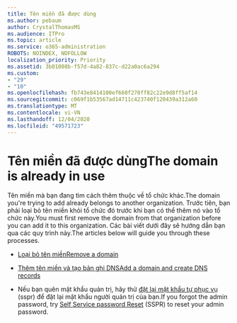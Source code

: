 ```yaml
---
title: Tên miền đã được dùng
ms.author: pebaum
author: CrystalThomasMS
ms.audience: ITPro
ms.topic: article
ms.service: o365-administration
ROBOTS: NOINDEX, NOFOLLOW
localization_priority: Priority
ms.assetid: 3b01008b-f57d-4a82-837c-d22a0ac6a294
ms.custom:
- "29"
- "10"
ms.openlocfilehash: fb743e8414100ef660f270ff82c22e9d8ff5af14
ms.sourcegitcommit: c069f1b53567ad14711c423740f120439a312a60
ms.translationtype: MT
ms.contentlocale: vi-VN
ms.lasthandoff: 12/04/2020
ms.locfileid: "49571723"
---
```

# <a name="the-domain-is-already-in-use"></a><span data-ttu-id="dc3e8-102">Tên miền đã được dùng</span><span class="sxs-lookup"><span data-stu-id="dc3e8-102">The domain is already in use</span></span>

<span data-ttu-id="dc3e8-103">Tên miền mà bạn đang tìm cách thêm thuộc về tổ chức khác.</span><span class="sxs-lookup"><span data-stu-id="dc3e8-103">The domain you're trying to add already belongs to another organization.</span></span> <span data-ttu-id="dc3e8-104">Trước tiên, bạn phải loại bỏ tên miền khỏi tổ chức đó trước khi bạn có thể thêm nó vào tổ chức này.</span><span class="sxs-lookup"><span data-stu-id="dc3e8-104">You must first remove the domain from that organization before you can add it to this organization.</span></span> <span data-ttu-id="dc3e8-105">Các bài viết dưới đây sẽ hướng dẫn bạn qua các quy trình này.</span><span class="sxs-lookup"><span data-stu-id="dc3e8-105">The articles below will guide you through these processes.</span></span>
  
- [<span data-ttu-id="dc3e8-106">Loại bỏ tên miền</span><span class="sxs-lookup"><span data-stu-id="dc3e8-106">Remove a domain</span></span>](https://docs.microsoft.com/microsoft-365/admin/get-help-with-domains/remove-a-domain)

- [<span data-ttu-id="dc3e8-107">Thêm tên miền và tạo bản ghi DNS</span><span class="sxs-lookup"><span data-stu-id="dc3e8-107">Add a domain and create DNS records</span></span>](https://docs.microsoft.com/microsoft-365/admin/get-help-with-domains/create-dns-records-at-any-dns-hosting-provider)

- <span data-ttu-id="dc3e8-108">Nếu bạn quên mật khẩu quản trị, hãy thử [đặt lại mật khẩu tự phục vụ](https://passwordreset.microsoftonline.com/) (sspr) để đặt lại mật khẩu người quản trị của bạn.</span><span class="sxs-lookup"><span data-stu-id="dc3e8-108">If you forgot the admin password, try [Self Service password Reset](https://passwordreset.microsoftonline.com/) (SSPR) to reset your admin password.</span></span>
